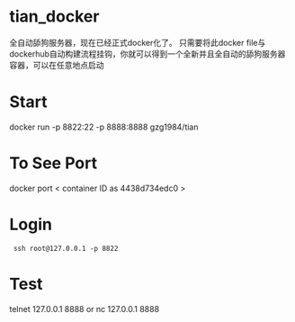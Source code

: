 # tian_docker

全自动舔狗服务器，现在已经正式docker化了。
只需要将此docker file与dockerhub自动构建流程挂钩，你就可以得到一个全新并且全自动的舔狗服务器容器，可以在任意地点启动

# Start

docker run  -p 8822:22 -p 8888:8888  gzg1984/tian

# To See Port
docker port <  container ID as 4438d734edc0 >

#  Login 
```
 ssh root@127.0.0.1 -p 8822
```

# Test
 telnet 127.0.0.1 8888
 or
 nc 127.0.0.1 8888

